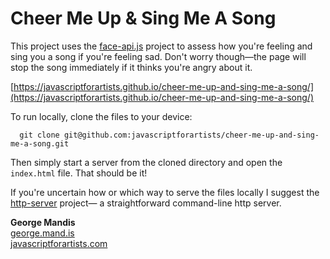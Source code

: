 # Cheer Me Up & Sing Me A Song

This project uses the [face-api.js](https://github.com/justadudewhohacks/face-api.js) project to assess how you're feeling and sing you a song if you're feeling sad. Don't worry though—the page will stop the song immediately if it thinks you're angry about it.

[https://javascriptforartists.github.io/cheer-me-up-and-sing-me-a-song/](https://javascriptforartists.github.io/cheer-me-up-and-sing-me-a-song/)

To run locally, clone the files to your device:

```
  git clone git@github.com:javascriptforartists/cheer-me-up-and-sing-me-a-song.git  
```

Then simply start a server from the cloned directory and open the `index.html` file. That should be it!

If you're uncertain how or which way to serve the files locally I suggest the [http-server](https://github.com/http-party/http-server) project— a straightforward command-line http server.


**George Mandis**  
[george.mand.is](https://george.mand.is)  
[javascriptforartists.com](https://javascriptforartists.com)
